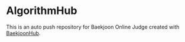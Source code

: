 # AlgorithmHub
This is an auto push repository for Baekjoon Online Judge created with [BaekjoonHub](https://github.com/BaekjoonHub/BaekjoonHub).
